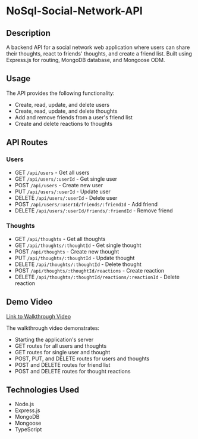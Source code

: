 # NoSql-Social-Network-API

## Description
A backend API for a social network web application where users can share their thoughts, react to friends' thoughts, and create a friend list. Built using Express.js for routing, MongoDB database, and Mongoose ODM.

## Usage
The API provides the following functionality:
- Create, read, update, and delete users
- Create, read, update, and delete thoughts
- Add and remove friends from a user's friend list
- Create and delete reactions to thoughts

## API Routes

### Users
- GET `/api/users` - Get all users
- GET `/api/users/:userId` - Get single user
- POST `/api/users` - Create new user
- PUT `/api/users/:userId` - Update user
- DELETE `/api/users/:userId` - Delete user
- POST `/api/users/:userId/friends/:friendId` - Add friend
- DELETE `/api/users/:userId/friends/:friendId` - Remove friend

### Thoughts
- GET `/api/thoughts` - Get all thoughts
- GET `/api/thoughts/:thoughtId` - Get single thought
- POST `/api/thoughts` - Create new thought
- PUT `/api/thoughts/:thoughtId` - Update thought
- DELETE `/api/thoughts/:thoughtId` - Delete thought
- POST `/api/thoughts/:thoughtId/reactions` - Create reaction
- DELETE `/api/thoughts/:thoughtId/reactions/:reactionId` - Delete reaction

## Demo Video
[Link to Walkthrough Video](your-video-link-here)

The walkthrough video demonstrates:
- Starting the application's server
- GET routes for all users and thoughts
- GET routes for single user and thought
- POST, PUT, and DELETE routes for users and thoughts
- POST and DELETE routes for friend list
- POST and DELETE routes for thought reactions

## Technologies Used
- Node.js
- Express.js
- MongoDB
- Mongoose
- TypeScript

